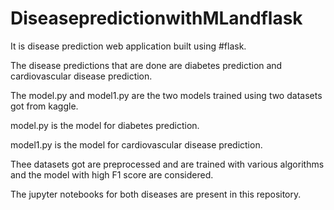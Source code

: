 # DiseasepredictionwithMLandflask

It is disease prediction web application built using #flask.

The disease predictions that are done are diabetes prediction and cardiovascular disease prediction.

The model.py and model1.py are the two models trained using two datasets got from kaggle.

model.py is the model for diabetes prediction.

model1.py is the model for cardiovascular disease prediction.

Thee datasets got are preprocessed and are trained with various algorithms and the model with high F1 score are considered.

The jupyter notebooks for both diseases are present in this repository.
